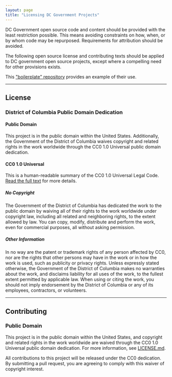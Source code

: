 ```yaml
---
layout: page
title: "Licensing DC Government Projects"
---
```


DC Government open source code and content should be provided with the least restriction possible. This means avoiding constraints on how, when, or by whom code may be repurposed. Requirements for attribution should be avoided.

The following open source license and contributing texts should be applied to DC government open source projects, except where a compelling need for other provisions exists.

This ["boilerplate" repository](https://github.com/DCgov/license) provides an example of their use.

---

## License

### District of Columbia Public Domain Dedication

#### Public Domain
This project is in the public domain within the United States. Additionally, the Government of the District of Columbia waives copyright and related rights in the work worldwide through the CC0 1.0 Universal public domain dedication.

#### CC0 1.0 Universal
This is a human-readable summary of the CC0 1.0 Universal Legal Code. [Read the full text](https://creativecommons.org/publicdomain/zero/1.0/legalcode) for more details.

##### No Copyright
The Government of the District of Columbia has dedicated the work to the public domain by waiving all of their rights to the work worldwide under copyright law, including all related and neighboring rights, to the extent allowed by law.
You can copy, modify, distribute and perform the work, even for commercial purposes, all without asking permission.

##### Other Information
In no way are the patent or trademark rights of any person affected by CC0, nor are the rights that other persons may have in the work or in how the work is used, such as publicity or privacy rights.
Unless expressly stated otherwise, the Government of the District of Columbia makes no warranties about the work, and disclaims liability for all uses of the work, to the fullest extent permitted by applicable law. When using or citing the work, you should not imply endorsement by the District of Columbia or any of its employees, contractors, or volunteers.

---

## Contributing

### Public Domain

This project is in the public domain within the United States, and copyright and related rights in the work worldwide are waived through the CC0 1.0 Universal public domain dedication. For more information, see [LICENSE.md](LICENSE.md).

All contributions to this project will be released under the CC0 dedication. By submitting a pull request, you are agreeing to comply with this waiver of copyright interest.